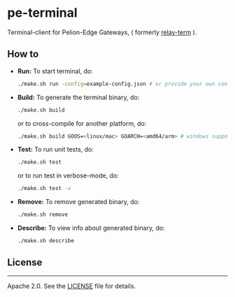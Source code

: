 # pe-terminal

Terminal-client for Pelion-Edge Gateways, ( formerly [relay-term](https://github.com/PelionIoT/edge-node-modules/tree/master/relay-term) ).

## How to

- **Run:** To start terminal, do:
  ```bash
  ./make.sh run -config=example-config.json # or provide your own config.json
  ```
- **Build:** To generate the terminal binary, do:
  ```bash
  ./make.sh build
  ```
  or to cross-compile for another platform, do:
  ```bash
  ./make.sh build GOOS=<linux/mac> GOARCH=<amd64/arm> # windows support is not tested
  ```
- **Test:** To run unit tests, do:
  ```bash
  ./make.sh test
  ```
  or to run test in verbose-mode, do:
  ```bash
  ./make.sh test -v
  ```
- **Remove:** To remove generated binary, do:
  ```bash
  ./make.sh remove
  ```
- **Describe:** To view info about generated binary, do:
  ```bash
  ./make.sh describe
  ```

## License
----------
Apache 2.0. See the [LICENSE](https://github.com/PelionIoT/pe-terminal/blob/master/LICENSE) file for details.